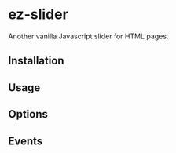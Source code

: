 # ez-slider

Another vanilla Javascript slider for HTML pages.

## Installation

## Usage

## Options

## Events